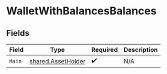 # WalletWithBalancesBalances


## Fields

| Field                                                           | Type                                                            | Required                                                        | Description                                                     |
| --------------------------------------------------------------- | --------------------------------------------------------------- | --------------------------------------------------------------- | --------------------------------------------------------------- |
| `Main`                                                          | [shared.AssetHolder](../../../pkg/models/shared/assetholder.md) | :heavy_check_mark:                                              | N/A                                                             |